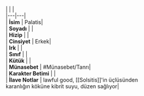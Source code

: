 |  |  |<br>|---|---|<br>| **İsim** | Palatis|<br>| **Soyadı** | |<br>| **Hizip** | |<br>| **Cinsiyet** | Erkek|<br>| **Irk** | |<br>| **Sınıf** | |<br>| **Kütük** | |<br>| **Münasebet** | #Münasebet/Tanrı|<br>| **Karakter Betimi** | |<br>| **İlave Notlar** | lawful good, [[Solsitis]]'in üçlüsünden<br>karanlığın köküne kibrit suyu, düzen sağlıyor|<br>
